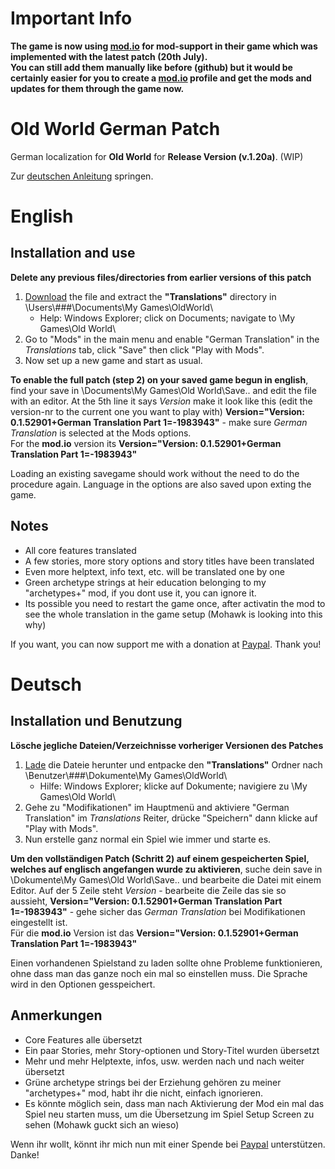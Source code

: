 # Important Info
**The game is now using [mod.io](https://oldworld.mod.io/) for mod-support in their game which was implemented with the latest patch (20th July).<br>
You can still add them manually like before (github) but it would be certainly easier for you to create a [mod.io](https://oldworld.mod.io/) profile and get the mods and updates for them through the game now.**

# Old World German Patch
German localization for **Old World** for **Release Version (v.1.20a)**. (WIP)

Zur [deutschen Anleitung](https://github.com/ShadowDuke/OW_GermanPatch#deutsch) springen.

# English
## Installation and use

**Delete any previous files/directories from earlier versions of this patch**
1. [Download](https://github.com/ShadowDuke/OW_GermanPatch/archive/master.zip) the file and extract the **"Translations"** directory in \Users\\###\Documents\My Games\OldWorld\
   - Help: Windows Explorer; click on Documents; navigate to \My Games\Old World\
2. Go to "Mods" in the main menu and enable "German Translation" in the *Translations* tab, click "Save" then click "Play with Mods".
3. Now set up a new game and start as usual.

**To enable the full patch (step 2) on your saved game begun in english**, find your save in \Documents\My Games\Old World\Save\.. and edit the file with an editor.
At the 5th line it says *Version* make it look like this (edit the version-nr to the current one you want to play with) **Version="Version: 0.1.52901+German Translation Part 1=-1983943"** - make sure *German Translation* is selected at the Mods options.<br>
For the **mod.io** version its **Version="Version: 0.1.52901+German Translation Part 1=-1983943"**

Loading an existing savegame should work without the need to do the procedure again. Language in the options are also saved upon exting the game.

## Notes

- All core features translated
- A few stories, more story options and story titles have been translated
- Even more helptext, info text, etc. will be translated one by one
- Green archetype strings at heir education belonging to my "archetypes+" mod, if you dont use it, you can ignore it.
- Its possible you need to restart the game once, after activatin the mod to see the whole translation in the game setup (Mohawk is looking into this why)

If you want, you can now support me with a donation at [Paypal](https://www.paypal.com/cgi-bin/webscr?cmd=_s-xclick&hosted_button_id=5X8TNX5DN2G5C&source=url). Thank you!

# Deutsch
## Installation und Benutzung

**Lösche jegliche Dateien/Verzeichnisse vorheriger Versionen des Patches**
1. [Lade](https://github.com/ShadowDuke/OW_GermanPatch/archive/master.zip) die Dateie herunter und entpacke den **"Translations"** Ordner nach \Benutzer\\###\Dokumente\My Games\OldWorld\
   - Hilfe: Windows Explorer; klicke auf Dokumente; navigiere zu \My Games\Old World\
2. Gehe zu "Modifikationen" im Hauptmenü and aktiviere "German Translation" im *Translations* Reiter, drücke "Speichern" dann klicke auf "Play with Mods".
3. Nun erstelle ganz normal ein Spiel wie immer und starte es.

**Um den vollständigen Patch (Schritt 2) auf einem gespeicherten Spiel, welches auf englisch angefangen wurde zu aktivieren**, suche dein save in \Dokumente\My Games\Old World\Save\.. und bearbeite die Datei mit einem Editor.
Auf der 5 Zeile steht *Version* - bearbeite die Zeile das sie so aussieht, **Version="Version: 0.1.52901+German Translation Part 1=-1983943"** - gehe sicher das *German Translation* bei Modifikationen eingestellt ist.<br>
Für die **mod.io** Version ist das **Version="Version: 0.1.52901+German Translation Part 1=-1983943"**

Einen vorhandenen Spielstand zu laden sollte ohne Probleme funktionieren, ohne dass man das ganze noch ein mal so einstellen muss. Die Sprache wird in den Optionen gesspeichert.

## Anmerkungen

- Core Features alle übersetzt
- Ein paar Stories, mehr Story-optionen und Story-Titel wurden übersetzt
- Mehr und mehr Helptexte, infos, usw. werden nach und nach weiter übersetzt
- Grüne archetype strings bei der Erziehung gehören zu meiner "archetypes+" mod, habt ihr die nicht, einfach ignorieren.
- Es könnte möglich sein, dass man nach Aktivierung der Mod ein mal das Spiel neu starten muss, um die Übersetzung im Spiel Setup Screen zu sehen (Mohawk guckt sich an wieso)

Wenn ihr wollt, könnt ihr mich nun mit einer Spende bei [Paypal](https://www.paypal.com/cgi-bin/webscr?cmd=_s-xclick&hosted_button_id=5X8TNX5DN2G5C&source=url) unterstützen. Danke!
